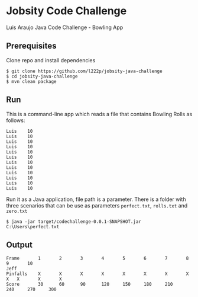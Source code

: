 # Jobsity Code Challenge

Luis Araujo Java Code Challenge - Bowling App

## Prerequisites

Clone repo and install dependencies

```
$ git clone https://github.com/l222p/jobsity-java-challenge
$ cd jobsity-java-challenge
$ mvn clean package
```

## Run

This is a command-line app which reads a file that contains Bowling Rolls as follows:

``` 
Luis	10
Luis	10
Luis	10
Luis	10
Luis	10
Luis	10
Luis	10
Luis	10
Luis	10
Luis	10
Luis	10
Luis	10
```

Run it as a Java application, file path is a parameter. There is a folder with three scenarios that can be use as parameters `perfect.txt`, `rolls.txt` and `zero.txt`    

```
$ java -jar target/codechallenge-0.0.1-SNAPSHOT.jar C:\Users\perfect.txt
```

## Output

```
Frame		1		2		3		4		5		6		7		8		9		10
Jeff
Pinfalls	X		X		X		X		X		X		X		X		X	X		X		X
Score		30		60		90		120		150		180		210		240		270		300
```
